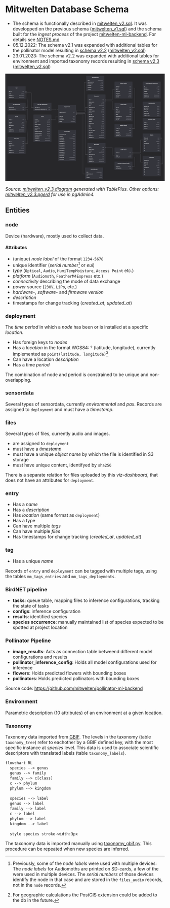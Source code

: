 # Mitwelten Database Schema

- The schema is functionally described in [mitwelten_v2.sql](./mitwelten_v2.sql). It was developped on the previous schema ([mitwelten_v1.sql](./mitwelten_v1.sql)) and the schema built for the _ingest process_ of the project [mitwelten-ml-backend](https://github.com/mitwelten/mitwelten-ml-backend). For details see [NOTES.md](./NOTES.md)
- 05.12.2022: The schema v2.1 was expanded with additional tables for the pollinator model resulting in [schema v2.2](./assets/diagram_v2.2.png) ([mitwelten_v2.sql](./mitwelten_v2.sql))
- 23.01.2023: The schema v2.2 was expanded with additional tables for environment and imported taxonomy records resulting in [schema v2.3](./assets/diagram_v2.3.png) ([mitwelten_v2.sql](./mitwelten_v2.sql))

![schema_v2.3](./assets/diagram_v2.3.png)

_Source: [mitwelten_v2.3.diagram](./mitwelten_v2.3.diagram) generated with TablePlus. Other options: [mitwelten_v2.3.pgerd](./mitwelten_v2.3.pgerd) for use in pgAdmin4._

## Entities

### node

Device (hardware), mostly used to collect data.

#### Attributes

- (unique) _node label_ of the format `1234-5678`
- unique identifier (_serial number_[^node_labels_sn] or _eui_)
- _type_ (`Optical`, `Audio`, `HumiTempMoisture`, `Access Point` etc.)
- _platform_ (`Audiomoth`, `FeatherM4Express` etc.)
- _connectivity_ describing the mode of data exchange
- _power_ source (`230V`, `LiPo`, etc.)
- _hardware-_, _software-_ and _firmware version_
- _description_
- timestamps for change tracking (_created\_at_, _updated\_at_)

[^node_labels_sn]: Previously, some of the _node labels_ were used with multiple devices: The _node labels_ for Audiomoths are printed on SD-cards, a few of the were used in multiple devices. The _serial numbers_ of those devices identify the node in that case and are stored in the `files_audio` records, not in the `node` records.

### deployment

The _time period_ in which a _node_ has been or is installed at a specific _location_.

- Has foreign keys to _nodes_
- Has a _location_ in the format WGS84: ° (latitude, longitude), currently implemented as `point(latitude, longitude)`[^postgis_ext]
- Can have a location _description_
- Has a time _period_

The combination of node and period is constrained to be unique and non-overlapping.

[^postgis_ext]: For geographic calculations the PostGIS extension could be added to the db in the future.

### sensordata

Several types of sensordata, currently _environmental_ and _pax_. Records are assigned to `deployment` and must have a _timestamp_.

### files

Several types of files, currently audio and images.

- are assigned to `deployment`
- must have a _timestamp_
- must have a unique _object name_ by which the file is identified in S3 storage
- must have unique content, identifyed by `sha256`

There is a separate relation for files uploaded by this _viz-dashboard_, that does not
have an attributes for `deployment`.

### entry

- Has a _name_
- Has a _description_
- Has _location_ (same format as `deployment`)
- Has a type
- Can have multiple _tags_
- Can have multiple _files_
- Has timestamps for change tracking (_created\_at_, _updated\_at_)

### tag

- Has a unique _name_

Records of `entry` and `deployment` can be tagged with multiple tags, using the tables `mm_tags_entries` and `mm_tags_deployments`.

### BirdNET pipeline

- __tasks__: queue table, mapping files to inference configurations, tracking the state of tasks
- __configs__: inference configuration
- __results__: identified species
- __species occurrence__: manually maintained list of species expected to be spotted at project location

### Pollinator Pipeline

- __image_results__: Acts as connection table betweend different model configurations and results
- __pollinator_inference_config__: Holds all model configurations used for inference
- __flowers__: Holds predicted flowers with bounding boxes
- __pollinators__: Holds predicted pollinators with bounding boxes

Source code: <https://github.com/mitwelten/pollinator-ml-backend>

### Environment

Parametric description (10 attributes) of an environment at a given location.

### Taxonomy

Taxonomy data imported from [GBIF](https://gbif.org). The levels in the taxonomy (table `taxonomy_tree`)
refer to eachother by a GBIF defined key, with the most specific instance at
_species_ level. This data is used to associate scientific descriptors with
translated labels (table `taxonomy_labels`).

```mermaid
flowchart RL
  species --> genus
  genus --> family
  family --> c[class]
  c --> phylum
  phylum --> kingdom

  species --> label
  genus --> label
  family --> label
  c --> label
  phylum --> label
  kingdom --> label

  style species stroke-width:3px
```

The taxonomy data is imported manually using [taxonomy_gbif.py](../import/taxonomy_gbif.py).
This procedure can be repeated when new species are inferred.
